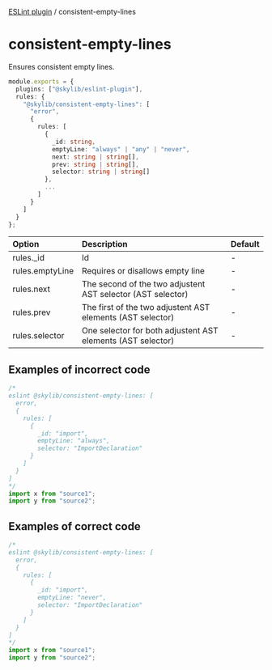 [ESLint plugin](https://ilyub.github.io/eslint-plugin/) / consistent-empty-lines

# consistent-empty-lines

Ensures consistent empty lines.

```ts
module.exports = {
  plugins: ["@skylib/eslint-plugin"],
  rules: {
    "@skylib/consistent-empty-lines": [
      "error",
      {
        rules: [
          {
            _id: string,
            emptyLine: "always" | "any" | "never",
            next: string | string[],
            prev: string | string[],
            selector: string | string[]
          },
          ...
        ]
      }
    ]
  }
};
```

| Option | Description | Default |
| :----- | :----- | :----- |
| rules._id | Id | - |
| rules.emptyLine | Requires or disallows empty line | - |
| rules.next | The second of the two adjustent AST selector (AST selector) | - |
| rules.prev | The first of the two adjustent AST elements (AST selector) | - |
| rules.selector | One selector for both adjustent AST elements (AST selector) | - |

## Examples of incorrect code

```ts
/*
eslint @skylib/consistent-empty-lines: [
  error,
  {
    rules: [
      {
        _id: "import",
        emptyLine: "always",
        selector: "ImportDeclaration"
      }
    ]
  }
]
*/
import x from "source1";
import y from "source2";
```

## Examples of correct code

```ts
/*
eslint @skylib/consistent-empty-lines: [
  error,
  {
    rules: [
      {
        _id: "import",
        emptyLine: "never",
        selector: "ImportDeclaration"
      }
    ]
  }
]
*/
import x from "source1";
import y from "source2";
```